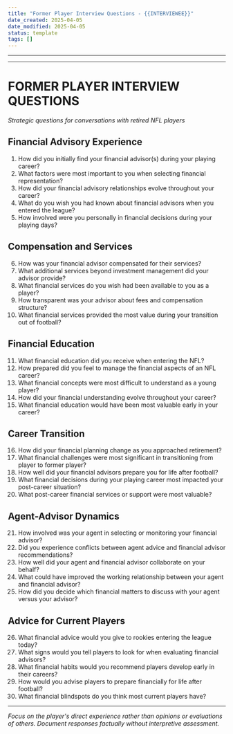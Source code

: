 ```yaml
---
title: "Former Player Interview Questions - {{INTERVIEWEE}}"
date_created: 2025-04-05
date_modified: 2025-04-05
status: template
tags: []
---
```


---

---

# FORMER PLAYER INTERVIEW QUESTIONS
*Strategic questions for conversations with retired NFL players*

## Financial Advisory Experience

1. How did you initially find your financial advisor(s) during your playing career?
2. What factors were most important to you when selecting financial representation?
3. How did your financial advisory relationships evolve throughout your career?
4. What do you wish you had known about financial advisors when you entered the league?
5. How involved were you personally in financial decisions during your playing days?

## Compensation and Services

6. How was your financial advisor compensated for their services?
7. What additional services beyond investment management did your advisor provide?
8. What financial services do you wish had been available to you as a player?
9. How transparent was your advisor about fees and compensation structure?
10. What financial services provided the most value during your transition out of football?

## Financial Education

11. What financial education did you receive when entering the NFL?
12. How prepared did you feel to manage the financial aspects of an NFL career?
13. What financial concepts were most difficult to understand as a young player?
14. How did your financial understanding evolve throughout your career?
15. What financial education would have been most valuable early in your career?

## Career Transition

16. How did your financial planning change as you approached retirement?
17. What financial challenges were most significant in transitioning from player to former player?
18. How well did your financial advisors prepare you for life after football?
19. What financial decisions during your playing career most impacted your post-career situation?
20. What post-career financial services or support were most valuable?

## Agent-Advisor Dynamics

21. How involved was your agent in selecting or monitoring your financial advisor?
22. Did you experience conflicts between agent advice and financial advisor recommendations?
23. How well did your agent and financial advisor collaborate on your behalf?
24. What could have improved the working relationship between your agent and financial advisor?
25. How did you decide which financial matters to discuss with your agent versus your advisor?

## Advice for Current Players

26. What financial advice would you give to rookies entering the league today?
27. What signs would you tell players to look for when evaluating financial advisors?
28. What financial habits would you recommend players develop early in their careers?
29. How would you advise players to prepare financially for life after football?
30. What financial blindspots do you think most current players have?

---
*Focus on the player's direct experience rather than opinions or evaluations of others. Document responses factually without interpretive assessment.*
